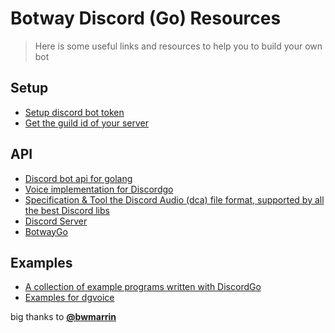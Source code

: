 # Botway Discord (Go) Resources

> Here is some useful links and resources to help you to build your own bot

## Setup

- [Setup discord bot token](https://github.com/abdfnx/botway/discussions/4)
- [Get the guild id of your server](https://github.com/abdfnx/botway/discussions/4#discussioncomment-2653737)

## API

- [Discord bot api for golang](https://github.com/bwmarrin/discordgo)
- [Voice implementation for Discordgo](https://github.com/bwmarrin/dgvoice)
- [Specification & Tool the Discord Audio (dca) file format, supported by all the best Discord libs](https://github.com/bwmarrin/dca)
- [Discord Server](https://discord.gg/golang)
- [BotwayGo](https://pkg.go.dev/github.com/abdfnx/botwaygo)

## Examples

- [A collection of example programs written with DiscordGo](https://github.com/bwmarrin/discordgo/tree/master/examples)
- [Examples for dgvoice](https://github.com/bwmarrin/dgvoice/tree/master/examples)

big thanks to [**@bwmarrin**](https://github.com/bwmarrin)

